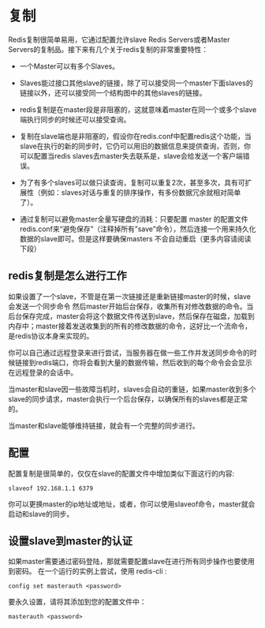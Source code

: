 # 复制

Redis复制很简单易用，它通过配置允许slave Redis Servers或者Master Servers的复制品。接下来有几个关于redis复制的非常重要特性：

- 一个Master可以有多个Slaves。
- Slaves能过接口其他slave的链接，除了可以接受同一个master下面slaves的链接以外，还可以接受同一个结构图中的其他slaves的链接。

- redis复制是在master段是非阻塞的，这就意味着master在同一个或多个slave端执行同步的时候还可以接受查询。

- 复制在slave端也是非阻塞的，假设你在redis.conf中配置redis这个功能，当slave在执行的新的同步时，它仍可以用旧的数据信息来提供查询，否则，你可以配置当redis slaves去master失去联系是，slave会给发送一个客户端错误。

- 为了有多个slaves可以做只读查询，复制可以重复2次，甚至多次，具有可扩展性（例如：slaves对话与重复的排序操作，有多份数据冗余就相对简单了）。

- 通过复制可以避免master全量写硬盘的消耗：只要配置 master 的配置文件redis.conf来“避免保存”（注释掉所有”save”命令），然后连接一个用来持久化数据的slave即可。但是这样要确保masters 不会自动重启（更多内容请阅读下段）

## redis复制是怎么进行工作

如果设置了一个slave，不管是在第一次链接还是重新链接master的时候，slave会发送一个同步命令 然后master开始后台保存，收集所有对修改数据的命令。当后台保存完成，master会将这个数据文件传送到slave，然后保存在磁盘，加载到内存中；master接着发送收集到的所有的修改数据的命令，这好比一个流命令，是redis协议本身来实现的。

你可以自己通过远程登录来进行尝试，当服务器在做一些工作并发送同步命令的时候链接到redis端口，你将会看到大量的数据传输，然后收到的每个命令会会显示在远程登录的会话中。

当master和slave因一些故障当机时，slaves会自动的重链，如果master收到多个slave的同步请求，master会执行一个后台保存，以确保所有的slaves都是正常的。

当master和slave能够维持链接，就会有一个完整的同步进行。

## 配置

配置复制是很简单的，仅仅在slave的配置文件中增加类似下面这行的内容:

```
slaveof 192.168.1.1 6379
```

你可以更换master的ip地址或地址，或者，你可以使用slaveof命令，master就会启动和slave的同步。

## 设置slave到master的认证

如果master需要通过密码登陆，那就需要配置slave在进行所有同步操作也要使用到密码。 在一个运行的实例上尝试，使用 redis-cli :

```
config set masterauth <password>
```

要永久设置，请将其添加到您的配置文件中：

```
masterauth <password>
```
